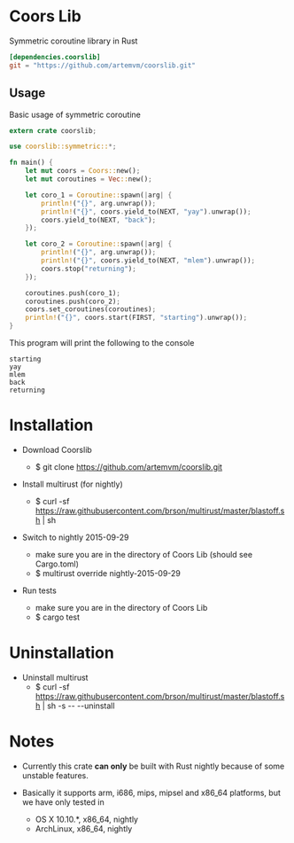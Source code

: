 # Coors Lib

Symmetric coroutine library in Rust

```toml
[dependencies.coorslib]
git = "https://github.com/artemvm/coorslib.git"
```

## Usage

Basic usage of symmetric coroutine

```rust
extern crate coorslib;

use coorslib::symmetric::*;

fn main() {
    let mut coors = Coors::new();
    let mut coroutines = Vec::new();

    let coro_1 = Coroutine::spawn(|arg| {
        println!("{}", arg.unwrap());
        println!("{}", coors.yield_to(NEXT, "yay").unwrap());
        coors.yield_to(NEXT, "back");
    });

    let coro_2 = Coroutine::spawn(|arg| {
        println!("{}", arg.unwrap());
        println!("{}", coors.yield_to(NEXT, "mlem").unwrap());
        coors.stop("returning");
    });

    coroutines.push(coro_1);
    coroutines.push(coro_2);
    coors.set_coroutines(coroutines);
    println!("{}", coors.start(FIRST, "starting").unwrap());
}
```

This program will print the following to the console

```
starting
yay
mlem
back
returning
```

# Installation

* Download Coorslib
    - $ git clone https://github.com/artemvm/coorslib.git 

* Install multirust (for nightly)
    - $ curl -sf https://raw.githubusercontent.com/brson/multirust/master/blastoff.sh | sh
    
* Switch to nightly 2015-09-29
    - make sure you are in the directory of Coors Lib (should see Cargo.toml)
    - $ multirust override nightly-2015-09-29
    
* Run tests
    - make sure you are in the directory of Coors Lib
    - $ cargo test

# Uninstallation

* Uninstall multirust
    - $ curl -sf https://raw.githubusercontent.com/brson/multirust/master/blastoff.sh | sh -s -- --uninstall

# Notes

* Currently this crate **can only** be built with Rust nightly because of some unstable features.

* Basically it supports arm, i686, mips, mipsel and x86_64 platforms, but we have only tested in
    - OS X 10.10.*, x86_64, nightly
    - ArchLinux, x86_64, nightly
